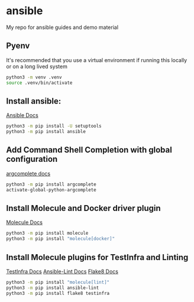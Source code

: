 # ansible
My repo for ansible guides and demo material

## Pyenv
It's recommended that you use a virtual environment if running this locally or on a long lived system  
```bash
python3 -m venv .venv
source .venv/bin/activate
```


## Install ansible:
[Ansible Docs](https://docs.ansible.com/ansible/latest/installation_guide/index.html)
```bash
python3 -m pip install -U setuptools
python3 -m pip install ansible
```

## Add Command Shell Completion with global configuration
[argcomplete docs](https://kislyuk.github.io/argcomplete/)  
```bash
python3 -m pip install argcomplete
activate-global-python-argcomplete
```

## Install Molecule and Docker driver plugin
[Molecule Docs]()
```bash
python3 -m pip install molecule
python3 -m pip install "molecule[docker]"
```

## Install Molecule plugins for TestInfra and Linting
[TestInfra Docs](https://testinfra.readthedocs.io/en/latest/)
[Ansible-Lint Docs](https://ansible-lint.readthedocs.io/en/latest/)
[Flake8 Docs](https://flake8.pycqa.org/en/latest/)
```bash
python3 -m pip install "molecule[lint]"
python3 -m pip install ansible-lint
python3 -m pip install flake8 testinfra
```
